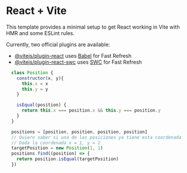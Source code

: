 # React + Vite

This template provides a minimal setup to get React working in Vite with HMR and some ESLint rules.

Currently, two official plugins are available:

- [@vitejs/plugin-react](https://github.com/vitejs/vite-plugin-react/blob/main/packages/plugin-react/README.md) uses [Babel](https://babeljs.io/) for Fast Refresh
- [@vitejs/plugin-react-swc](https://github.com/vitejs/vite-plugin-react-swc) uses [SWC](https://swc.rs/) for Fast Refresh


```js
  class Position {
    constructor(x, y){
      this.x = x
      this.y = y
    }

    isEqual(position) {
      return this.x === position.x && this.y === position.y
    }
  }

  positions = [position, position, position, position]
  // Quiero saber si una de las posiciones ya tiene esta coordenada
  // Dada la coordenada x = 1, y = 1
  targetPosition = new Position(1, 1)
  positions.find((position) => {
    return position.isEqual(targetPosition)
  })
```

